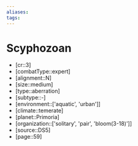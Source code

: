 ```yaml
---
aliases: 
tags: 
---
```


# Scyphozoan

- [cr::3]
- [combatType::expert]
- [alignment::N]
- [size::medium]
- [type::aberration]
- [subtype::-]
- [environment::['aquatic', 'urban']]
- [climate::temerate]
- [planet::Primoria]
- [organization::['solitary', 'pair', 'bloom(3-18)']]
- [source::DS5]
- [page::59]
